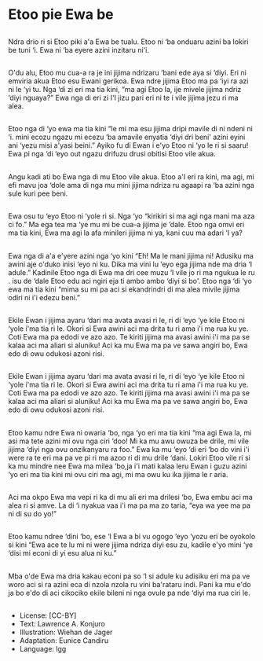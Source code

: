 # Etoo pie Ewa be

##
Ndra drio ri si Etoo piki a'a Ewa be
tualu.
Etoo ni ‘ba onduaru azini ba lokiri
be tuni ‘i.
Ewa ni ‘ba eyere azini inzitaru ni'i.

##
O'du alu, Etoo mu cua-a ra je ini
jijima ndrizaru ‘bani ede aya si ‘diyi.
Eri ni emviria akua Etoo esu Ewani
gerikoa.
Ewa ndre jijima Etoo ma pa ‘iyi ra
azi ni le ‘yi tu. Nga ‘di zi eri ma tia
kini, “ma
agi Etoo la, ije mivele jijima ndriz
‘diyi nguaya?” Ewa nga di eri zi I'I
jizu pari eri
ni te i vile jijima jezu ri ma alea.

##
Etoo nga di ‘yo ewa ma tia kini “le
mi ma esu jijima dripi mavile di ni
ndeni ni ‘i.
mini ecozu ngazu mi ecezu ‘ba
amavile enyatia ‘diyi dri beni' azini
eyini ani
‘yezu misi a'yasi beini.”
Ayiko fu di Ewan i e'yo Etoo ni ‘yo le
ri si saaru!
Ewa pi nga ‘di ‘eyo out ngazu
drifuzu drusi obitisi Etoo vile akua.

##
Angu kadi ati bo Ewa nga di mu
Etoo vile akua.
Etoo a'I eri ra kini, ma agi, mi efi
mavu joa ‘dole ama di nga mu mini
jijima ndriza ru agaapi ra ‘ba azini
nga sule kuri pee beni.

##
Ewa osu tu ‘eyo Etoo ni ‘yole ri si.
Nga ‘yo “kirikiri si ma agi nga mani
ma aza ci fo.”
Ma ega tea ma ‘ye mu mi be cua-a
jijima je ‘dale.
Etoo nga omvi eri ma tia kini, Ewa
ma agi la afa minileri jijima ni ya,
kani cuu ma adari ‘I ya?

##
Ewa nga di a'a e'yere azini nga ‘yo
kini “Eh! Ma le mani jijima ni!
Adusiku ma awini aje o'duko inisi
‘eyo ni ku. Dika ma vini lu ‘eyo ega
jijima nde ma dria ‘I adule.”
Kadinile Etoo nga di Ewa ma dri cee
muzu ‘I vile jo ri ma ngukua le ru .
isu de ‘dale Etoo edu aci ngiri eja ti
ambo ambo ‘diyi si bo'.
Etoo nga ‘di ‘yo ewa ma tia kini
“mima su mi pa aci si ekandrindri di
ma alea mivile jijima odiri ni i'i
edezu beni.”

##
Ekile Ewan i jijima ayaru ‘dari ma
avata avasi ri le, ri di ‘eyo ‘ye kile
Etoo ni ‘yole i'ma tia ri le.
Okori si Ewa awini aci ma drita tu ri
ama i'i ma rua ku ye.
Coti Ewa ma pa edodi ve azo azo. Te
kiriti jijima ma avasi awini i'i ma pa
se kalaa aci ma aliari si aluniku!
Aci ka mu Ewa ma pa ve sawa
angiri bo, Ewa edo di owu odukosi
azoni risi.

##
Ekile Ewan i jijima ayaru ‘dari ma
avata avasi ri le, ri di ‘eyo ‘ye kile
Etoo ni ‘yole i'ma tia ri le.
Okori si Ewa awini aci ma drita tu ri
ama i'i ma rua ku ye.
Coti Ewa ma pa edodi ve azo azo. Te
kiriti jijima ma avasi awini i'i ma pa
se kalaa aci ma aliari si aluniku!
Aci ka mu Ewa ma pa ve sawa
angiri bo, Ewa edo di owu odukosi
azoni risi.

##
Etoo kamu ndre Ewa ni owaria ‘bo,
nga ‘yo eri ma tia kini “ma agi Ewa
la, mi asi ma tete azini mi ovu nga
ciri ‘doo! Mi ka mu awu owuza be
drile, mi vile jijima ‘diyi nga ovu
onzikanyaru ra foo.”
Ewa ka mu ‘eyo ‘di eri ‘bo do vini i'i
were ra te eri ma pa ve pi ri ma
azoo ri di mu drile ‘dani.
Lokiri Etoo vile ri si ka mu mindre
nee Ewa ma milea ‘bo,ja i'i mati
kalaa leru Ewan i guzu azini ‘yo eri
ma tia kini mi ovu ciri ma agi, mi
ma owu ku ika jijima le r aria.

##
Aci ma okpo Ewa ma vepi ri ka di
mu ali eri ma drilesi ‘bo, Ewa embu
aci ma alea ri si amve. La di ‘i
nyakua vaa i'i ma pa ma zo taria,
“eya wa yee ma pa ni di su do yo!”

##
Etoo kamu ndree ‘dini ‘bo, ese ‘I
Ewa a bi vu ogogo ‘eyo ‘yozu eri be
oyokolo si kini “Ewa ace te lu mi ni
were jijima ndriza diyi esu zu, kadile
e'yo mini ‘ye ‘disi mi econi di yi esu
alua ni ku.”

##
Mba o'de Ewa ma dria kakau econi
pa so ‘I si adule ku adisiku eri ma pa
ve woro aci si ra azini eca di nzola
nzola ru vini ba'rataru indi.
Pani ka mu e'do ja bo e'do di aci
cikociko ekile bileni ni nga ovule pa
nde ‘diyi ma rua ciri le.

##
* License: [CC-BY]
* Text: Lawrence A. Konjuro
* Illustration: Wiehan de Jager
* Adaptation: Eunice Candiru
* Language: lgg
